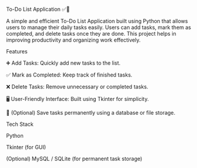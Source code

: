 To-Do List Application ✅📝

A simple and efficient To-Do List Application built using Python that allows users to manage their daily tasks easily. Users can add tasks, mark them as completed, and delete tasks once they are done. This project helps in improving productivity and organizing work effectively.

Features

➕ Add Tasks: Quickly add new tasks to the list.

✅ Mark as Completed: Keep track of finished tasks.

❌ Delete Tasks: Remove unnecessary or completed tasks.

🖥️ User-Friendly Interface: Built using Tkinter for simplicity.

💾 (Optional) Save tasks permanently using a database or file storage.

Tech Stack

Python

Tkinter (for GUI)

(Optional) MySQL / SQLite (for permanent task storage)

